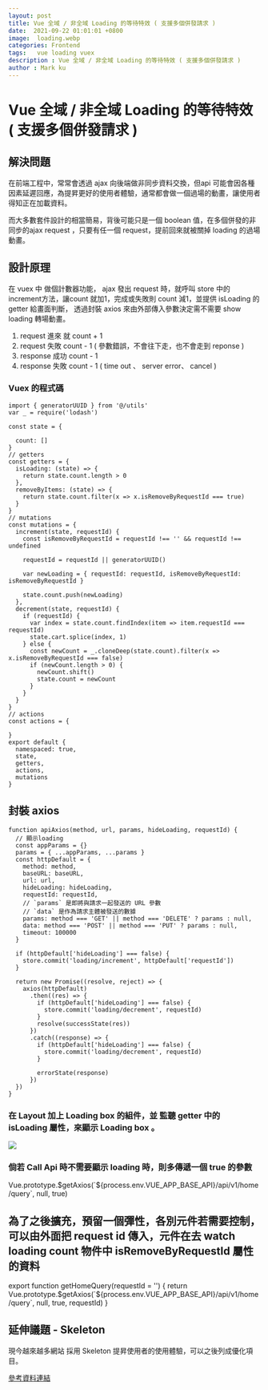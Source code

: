 ```yaml
---
layout: post
title: Vue 全域 / 非全域 Loading 的等待特效 ( 支援多個併發請求 )
date:  2021-09-22 01:01:01 +0800
image:  loading.webp
categories: Frontend
tags:   vue loading vuex
description : Vue 全域 / 非全域 Loading 的等待特效 ( 支援多個併發請求 )
author : Mark ku
---
```

# Vue 全域 / 非全域 Loading 的等待特效 ( 支援多個併發請求 )

## 解決問題
在前端工程中，常常會透過 ajax 向後端做非同步資料交換，但api 可能會因各種因素延遲回應，為提昇更好的使用者體驗，通常都會做一個過場的動畫，讓使用者得知正在加載資料。  

而大多數套件設計的相當簡易，背後可能只是一個 boolean 值，在多個併發的非同步的ajax request ，只要有任一個 request，提前回來就被關掉 loading 的過場動畫。

## 設計原理
在 vuex 中 做個計數器功能， ajax 發出 request 時，就呼叫 store 中的increment方法，讓count 就加1，完成或失敗則 count 減1，並提供 isLoading 的 getter 給畫面判斷，
透過封裝 axios 來由外部傳入參數決定需不需要 show loading 轉場動畫。

1. request 進來 就 count + 1  
2. request 失敗 count - 1 ( 參數錯誤，不會往下走，也不會走到 reponse )  
3. response 成功 count - 1  
4. response 失敗 count - 1 ( time out 、 server error、 cancel )  


### Vuex 的程式碼
```
import { generatorUUID } from '@/utils'
var _ = require('lodash')

const state = {

  count: []
}
// getters
const getters = {
  isLoading: (state) => {
    return state.count.length > 0
  },
  removeByItems: (state) => {
    return state.count.filter(x => x.isRemoveByRequestId === true)
  }
}
// mutations
const mutations = {
  increment(state, requestId) {
    const isRemoveByRequestId = requestId !== '' && requestId !== undefined

    requestId = requestId || generatorUUID()

    var newLoading = { requestId: requestId, isRemoveByRequestId: isRemoveByRequestId }

    state.count.push(newLoading)
  },
  decrement(state, requestId) {
    if (requestId) {
      var index = state.count.findIndex(item => item.requestId === requestId)
      state.cart.splice(index, 1)
    } else {
      const newCount = _.cloneDeep(state.count).filter(x => x.isRemoveByRequestId === false)
      if (newCount.length > 0) {
        newCount.shift()
        state.count = newCount
      }
    }
  }
}
// actions
const actions = {

}
export default {
  namespaced: true,
  state,
  getters,
  actions,
  mutations
}
```

## 封裝 axios

```
function apiAxios(method, url, params, hideLoading, requestId) {
  // 顯示loading
  const appParams = {}
  params = { ...appParams, ...params }
  const httpDefault = {
    method: method,
    baseURL: baseURL,
    url: url,
    hideLoading: hideLoading,
    requestId: requestId,
    // `params` 是即將與請求一起發送的 URL 參數
    // `data` 是作為請求主體被發送的數據
    params: method === 'GET' || method === 'DELETE' ? params : null,
    data: method === 'POST' || method === 'PUT' ? params : null,
    timeout: 100000
  }

  if (httpDefault['hideLoading'] === false) {
    store.commit('loading/increment', httpDefault['requestId'])
  }

  return new Promise((resolve, reject) => {
    axios(httpDefault)
      .then((res) => {
        if (httpDefault['hideLoading'] === false) {
          store.commit('loading/decrement', requestId)
        }
        resolve(successState(res))
      })
      .catch((response) => {
        if (httpDefault['hideLoading'] === false) {
          store.commit('loading/decrement', requestId)
        }
       
        errorState(response)
      })
  })
}
```

### 在 Layout 加上 Loading box 的組件，並 監聽 getter 中的 isLoading 屬性，來顯示 Loading box 。
![](https://i.imgur.com/EpDlZUo.png)  

### 倘若 Call Api 時不需要顯示 loading 時，則多傳遞一個 true 的參數
Vue.prototype.$getAxios(`${process.env.VUE_APP_BASE_API}/api/v1/home/query`, null, true)

## 為了之後擴充，預留一個彈性，各別元件若需要控制，可以由外面把 request id 傳入，元件在去 watch loading count 物件中  isRemoveByRequestId 屬性的資料

export function getHomeQuery(requestId = '') {
  return Vue.prototype.$getAxios(`${process.env.VUE_APP_BASE_API}/api/v1/home/query`, null, true, requestId)
}

## 延伸議題 - Skeleton
現今越來越多網站 採用 Skeleton 提昇使用者的使用體驗，可以之後列成優化項目。  

[參考資料連結](https://www.antdv.com/components/skeleton/)